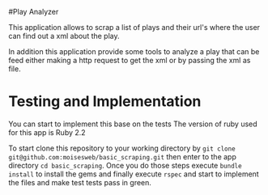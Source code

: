 #Play Analyzer

This application allows to scrap a list of plays and their url's where the user
can find out a xml about the play.

In addition this application provide some tools to analyze a play that can be
feed either making a http request to get the xml or by passing the xml as file.

# Testing and Implementation

  You can start to implement this base on the tests
  The version of ruby used for this app is Ruby 2.2

  To start clone this repository to your working directory by `git clone git@github.com:moisesweb/basic_scraping.git`
  then enter to the app directory `cd basic_scraping`. Once you do those steps
  execute `bundle install` to install the gems and finally execute `rspec` and
  start to implement the files and make test tests pass in green.

